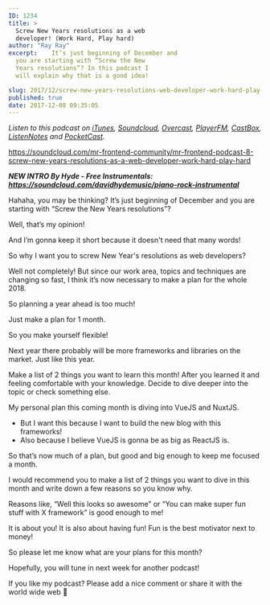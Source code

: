 ```yaml
---
ID: 1234
title: >
  Screw New Years resolutions as a web
  developer! (Work Hard, Play hard)
author: "Ray Ray"
excerpt:    It’s just beginning of December and
  you are starting with “Screw the New
  Years resolutions”? In this podcast I
  will explain why that is a good idea!

slug: 2017/12/screw-new-years-resolutions-web-developer-work-hard-play-hard/
published: true
date: 2017-12-08 09:35:05
---
```

<em>Listen to this podcast on <a class="no-ajaxy" href="https://itunes.apple.com/us/podcast/mr-frontend-podcast/id1271838550?mt=2" target="_blank" rel="noopener">iTunes</a>, <a class="no-ajaxy" href="https://soundcloud.com/mr-frontend-community/mr-frontend-podcast-8-screw-new-years-resolutions-as-a-web-developer-work-hard-play-hard" target="_blank" rel="noopener">Soundcloud</a>, <a class="no-ajaxy" href="https://overcast.fm/itunes1271838550/mr-frontend-podcast" target="_blank" rel="noopener">Overcast</a>, <a class="no-ajaxy" href="https://player.fm/series/mr-frontend-podcast" target="_blank" rel="noopener">PlayerFM</a>, <a class="no-ajaxy" href="http://castbox.fm/channel/Mr-Frontend-Podcast-id1095056?country=us" target="_blank" rel="noopener">CastBox</a>, <a class="no-ajaxy" href="https://www.listennotes.com/c/89df415c538f4b05aa7a9af5049df1cf/mr-frontend-community/?s=id" target="_blank" rel="noopener">ListenNotes</a> and <a class="no-ajaxy" href="http://pca.st/e5d8" target="_blank" rel="noopener">PocketCast</a>.</em>

https://soundcloud.com/mr-frontend-community/mr-frontend-podcast-8-screw-new-years-resolutions-as-a-web-developer-work-hard-play-hard

<strong><em>NEW INTRO By Hyde - Free Instrumentals: <a href="https://soundcloud.com/davidhydemusic/piano-rock-instrumental" target="_blank" rel="noopener">https://soundcloud.com/davidhydemusic/piano-rock-instrumental</a></em></strong>

Hahaha, you may be thinking? It’s just beginning of December and you are starting with “Screw the New Years resolutions”?

Well, that’s my opinion!

And I’m gonna keep it short because it doesn't need that many words!

So why I want you to screw New Year's resolutions as web developers?

Well not completely! But since our work area, topics and techniques are changing so fast, I think it’s now necessary to make a plan for the whole 2018.

So planning a year ahead is too much!

Just make a plan for 1 month.

So you make yourself flexible!

Next year there probably will be more frameworks and libraries on the market. Just like this year.

Make a list of 2 things you want to learn this month! After you learned it and feeling comfortable with your knowledge. Decide to dive deeper into the topic or check something else.

My personal plan this coming month is diving into VueJS and NuxtJS.

- But I want this because I want to build the new blog with this frameworks!
- Also because I believe VueJS is gonna be as big as ReactJS is.

So that’s now much of a plan, but good and big enough to keep me focused a month.

I would recommend you to make a list of 2 things you want to dive in this month and write down a few reasons so you know why.

Reasons like, “Well this looks so awesome” or “You can make super fun stuff with X framework” is good enough to me!

It is about you! It is also about having fun! Fun is the best motivator next to money!

So please let me know what are your plans for this month?

Hopefully, you will tune in next week for another podcast!

If you like my podcast? Please add a nice comment or share it with the world wide web 🙏
<div class="grammarly-disable-indicator"></div>
<div class="grammarly-disable-indicator"></div>
<div class="grammarly-disable-indicator"></div>